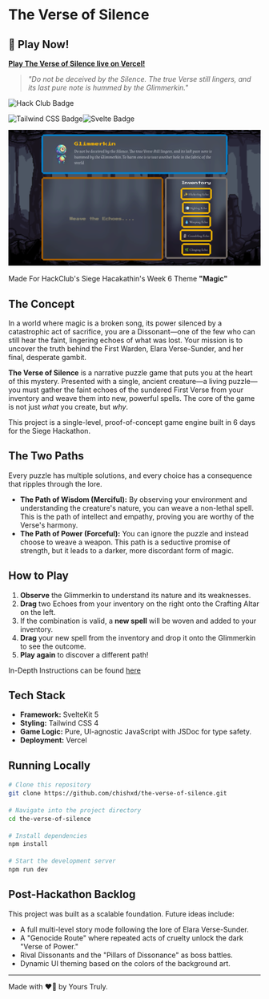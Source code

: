 # The Verse of Silence

## 🚀 Play Now!

[**Play The Verse of Silence live on Vercel!**](https://the-verse-of-silence.vercel.app/)

> _"Do not be deceived by the Silence. The true Verse still lingers, and its last pure note is hummed by the Glimmerkin."_

![Hack Club Badge](https://img.shields.io/badge/Hack%20Club-EC3750?logo=hackclub&logoColor=fff&style=for-the-badge)

![Tailwind CSS Badge](https://img.shields.io/badge/Tailwind%20CSS-06B6D4?logo=tailwindcss&logoColor=fff&style=for-the-badge)![Svelte Badge](https://img.shields.io/badge/Svelte-FF3E00?logo=svelte&logoColor=fff&style=for-the-badge)

![Gameplay Screenshot](/static/images/gameplay-screenshot.png)

Made For HackClub's Siege Hacakathin's Week 6 Theme **"Magic"**

## The Concept

In a world where magic is a broken song, its power silenced by a catastrophic act of sacrifice, you are a Dissonant—one of the few who can still hear the faint, lingering echoes of what was lost. Your mission is to uncover the truth behind the First Warden, Elara Verse-Sunder, and her final, desperate gambit.

**The Verse of Silence** is a narrative puzzle game that puts you at the heart of this mystery. Presented with a single, ancient creature—a living puzzle—you must gather the faint echoes of the sundered First Verse from your inventory and weave them into new, powerful spells. The core of the game is not just _what_ you create, but _why_.

This project is a single-level, proof-of-concept game engine built in 6 days for the Siege Hackathon.

## The Two Paths

Every puzzle has multiple solutions, and every choice has a consequence that ripples through the lore.

- **The Path of Wisdom (Merciful):** By observing your environment and understanding the creature's nature, you can weave a non-lethal spell. This is the path of intellect and empathy, proving you are worthy of the Verse's harmony.
- **The Path of Power (Forceful):** You can ignore the puzzle and instead choose to weave a weapon. This path is a seductive promise of strength, but it leads to a darker, more discordant form of magic.

## How to Play

1.  **Observe** the Glimmerkin to understand its nature and its weaknesses.
2.  **Drag** two Echoes from your inventory on the right onto the Crafting Altar on the left.
3.  If the combination is valid, a **new spell** will be woven and added to your inventory.
4.  **Drag** your new spell from the inventory and drop it onto the Glimmerkin to see the outcome.
5.  **Play again** to discover a different path!

In-Depth Instructions can be found [here](./INSTRUCTIONS.md)

## Tech Stack

- **Framework:** SvelteKit 5
- **Styling:** Tailwind CSS 4
- **Game Logic:** Pure, UI-agnostic JavaScript with JSDoc for type safety.
- **Deployment:** Vercel

## Running Locally

```bash
# Clone this repository
git clone https://github.com/chishxd/the-verse-of-silence.git

# Navigate into the project directory
cd the-verse-of-silence

# Install dependencies
npm install

# Start the development server
npm run dev
```

## Post-Hackathon Backlog

This project was built as a scalable foundation. Future ideas include:

- A full multi-level story mode following the lore of Elara Verse-Sunder.
- A "Genocide Route" where repeated acts of cruelty unlock the dark "Verse of Power."
- Rival Dissonants and the "Pillars of Dissonance" as boss battles.
- Dynamic UI theming based on the colors of the background art.

---

Made with ❤️‍🔥 by Yours Truly.
